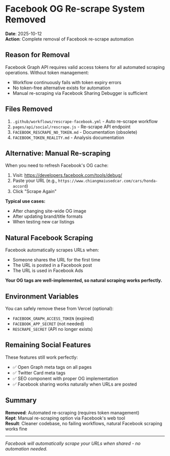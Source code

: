 # Facebook OG Re-scrape System Removed

**Date**: 2025-10-12  
**Action**: Complete removal of Facebook re-scrape automation

## Reason for Removal

Facebook Graph API requires valid access tokens for all automated scraping operations. Without token management:

- Workflow continuously fails with token expiry errors
- No token-free alternative exists for automation
- Manual re-scraping via Facebook Sharing Debugger is sufficient

## Files Removed

1. `.github/workflows/rescrape-facebook.yml` - Auto re-scrape workflow
2. `pages/api/social/rescrape.js` - Re-scrape API endpoint
3. `FACEBOOK_RESCRAPE_NO_TOKEN.md` - Documentation (obsolete)
4. `FACEBOOK_TOKEN_REALITY.md` - Analysis documentation

## Alternative: Manual Re-scraping

When you need to refresh Facebook's OG cache:

1. Visit: <https://developers.facebook.com/tools/debug/>
2. Paste your URL (e.g., `https://www.chiangmaiusedcar.com/cars/honda-accord`)
3. Click "Scrape Again"

**Typical use cases:**

- After changing site-wide OG image
- After updating brand/title formats
- When testing new car listings

## Natural Facebook Scraping

Facebook automatically scrapes URLs when:

- Someone shares the URL for the first time
- The URL is posted in a Facebook post
- The URL is used in Facebook Ads

**Your OG tags are well-implemented, so natural scraping works perfectly.**

## Environment Variables

You can safely remove these from Vercel (optional):

- `FACEBOOK_GRAPH_ACCESS_TOKEN` (expired)
- `FACEBOOK_APP_SECRET` (not needed)
- `RESCRAPE_SECRET` (API no longer exists)

## Remaining Social Features

These features still work perfectly:

- ✅ Open Graph meta tags on all pages
- ✅ Twitter Card meta tags
- ✅ SEO component with proper OG implementation
- ✅ Facebook sharing works naturally when URLs are posted

## Summary

**Removed**: Automated re-scraping (requires token management)  
**Kept**: Manual re-scraping option via Facebook's web tool  
**Result**: Cleaner codebase, no failing workflows, natural Facebook scraping works fine

---

_Facebook will automatically scrape your URLs when shared - no automation needed._
